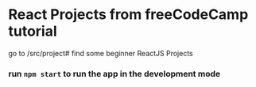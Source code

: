 # React Projects from freeCodeCamp tutorial
go to /src/project# find some beginner ReactJS Projects 

### run `npm start` to run the app in the development mode
